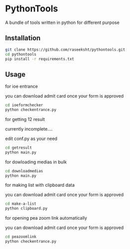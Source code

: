 # PythonTools
A bundle of tools written in python for different purpose

## Installation
````bash
git clone https://github.com/raseeksht/pythontools.git
cd pythontools
pip install -r requirements.txt
````

## Usage
for ioe entrance

you can download admit card once your form is approved
````bash
cd ioeformchecker
python checkentrance.py
````

for getting 12 result

currently incomplete....

edit conf.py as your need
````bash
cd getresult
python main.py
````

for dowloading medias in bulk

````bash
cd downloadmedias
python main.py
````

for making list with clipboard data

you can download admit card once your form is approved
````bash
cd make-a-list
python clipboard.py
````

for opening pea zoom link automatically

you can download admit card once your form is approved
````bash
cd peazoomlink
python checkentrance.py
````
